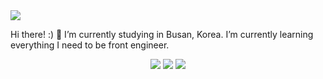 <img src="https://capsule-render.vercel.app/api?type=waving&color=auto&height=200&section=header&text=FrontEnd&fontSize=90" />

Hi there! :) 👋
I’m currently studying in Busan, Korea.
I’m currently learning everything I need to be front engineer.

<div align="center">
	<img src="https://img.shields.io/badge/JavaScript-007396?style=flat&logo=JavaScript&logoColor=white" />
	<img src="https://img.shields.io/badge/HTML5-E34F26?style=flat&logo=HTML5&logoColor=white" />
	<img src="https://img.shields.io/badge/CSS3-1572B6?style=flat&logo=CSS3&logoColor=white" />
	
</div>
